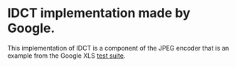 # IDCT implementation made by Google.

This implementation of IDCT is a component of the JPEG encoder
that is an example from the Google XLS [test suite](https://github.com/google/xls).
